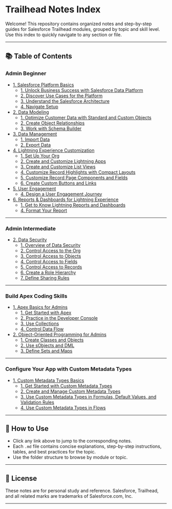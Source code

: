 # Trailhead Notes Index

Welcome! This repository contains organized notes and step-by-step guides for Salesforce Trailhead modules, grouped by topic and skill level. Use this index to quickly navigate to any section or file.

---

## 📚 Table of Contents

### Admin Beginner

- [1. Salesforce Platform Basics](Admin%20Beginner/1.%20Salesforce%20Platform%20Basics/)
  - [1. Unlock Business Success with Salesforce Data Platform](Admin%20Beginner/1.%20Salesforce%20Platform%20Basics/1.%20Unlock%20Business%20Success%20with%20Salesforce%20Data%20Platform.md)
  - [2. Discover Use Cases for the Platform](Admin%20Beginner/1.%20Salesforce%20Platform%20Basics/2.%20Discover%20Use%20Cases%20for%20the%20Platform.md)
  - [3. Understand the Salesforce Architecture](Admin%20Beginner/1.%20Salesforce%20Platform%20Basics/3.%20Understand%20the%20Salesforce%20Architecture.md)
  - [4. Navigate Setup](Admin%20Beginner/1.%20Salesforce%20Platform%20Basics/4.%20Navigate%20Setup.md)
- [2. Data Modeling](Admin%20Beginner/2.%20Data%20Modeling/)
  - [1. Optimize Customer Data with Standard and Custom Objects](Admin%20Beginner/2.%20Data%20Modeling/1.%20Optimize%20Customer%20Data%20with%20Standard%20and%20Custom%20Objects.md)
  - [2. Create Object Relationships](Admin%20Beginner/2.%20Data%20Modeling/2.%20Create%20Object%20Relationships.md)
  - [3. Work with Schema Builder](Admin%20Beginner/2.%20Data%20Modeling/3.%20Work%20with%20Schema%20Builder.md)
- [3. Data Management](Admin%20Beginner/3.%20Data%20Management/)
  - [1. Import Data](Admin%20Beginner/3.%20Data%20Management/1.%20Import%20Data.md)
  - [2. Export Data](Admin%20Beginner/3.%20Data%20Management/2.%20Export%20Data.md)
- [4. Lightning Experience Customization](Admin%20Beginner/4.%20Lightning%20Experience%20Customization/)
  - [1. Set Up Your Org](Admin%20Beginner/4.%20Lightning%20Experience%20Customization/1.%20Set%20Up%20Your%20Org.md)
  - [2. Create and Customize Lightning Apps](Admin%20Beginner/4.%20Lightning%20Experience%20Customization/2.%20Create%20and%20Customize%20Lightning%20Apps.md)
  - [3. Create and Customize List Views](Admin%20Beginner/4.%20Lightning%20Experience%20Customization/3.%20Create%20and%20Customize%20List%20Views.md)
  - [4. Customize Record Highlights with Compact Layouts](Admin%20Beginner/4.%20Lightning%20Experience%20Customization/4.%20Customize%20Record%20Highlights%20with%20Compact%20Layouts.md)
  - [5. Customize Record Page Components and Fields](Admin%20Beginner/4.%20Lightning%20Experience%20Customization/5.%20Customize%20Record%20Page%20Components%20and%20Fields.md)
  - [6. Create Custom Buttons and Links](Admin%20Beginner/4.%20Lightning%20Experience%20Customization/6.%20Create%20Custom%20Buttons%20and%20Links.md)
- [5. User Engagement](Admin%20Beginner/5.%20User%20Engagement/)
  - [4. Design a User Engagement Journey](Admin%20Beginner/5.%20User%20Engagement/4.%20Design%20a%20User%20Engagement%20Journey.md)
- [6. Reports & Dashboards for Lightning Experience](Admin%20Beginner/6.%20Reports%20&%20Dashboards%20for%20Lightning%20Experience/)
  - [1. Get to Know Lightning Reports and Dashboards](Admin%20Beginner/6.%20Reports%20&%20Dashboards%20for%20Lightning%20Experience/1.%20Get%20to%20Know%20Lightning%20Reports%20and%20Dashboards.md)
  - [4. Format Your Report](Admin%20Beginner/6.%20Reports%20&%20Dashboards%20for%20Lightning%20Experience/4.%20Format%20Your%20Report.md)

---

### Admin Intermediate

- [2. Data Security](Admin%20Intermediate/2.%20Data%20Security/)
  - [1. Overview of Data Security](Admin%20Intermediate/2.%20Data%20Security/1.%20Overview%20of%20Data%20Security.md)
  - [2. Control Access to the Org](Admin%20Intermediate/2.%20Data%20Security/2.%20Control%20Access%20to%20the%20Org.md)
  - [3. Control Access to Objects](Admin%20Intermediate/2.%20Data%20Security/3.%20Control%20Access%20to%20Objects.md)
  - [4. Control Access to Fields](Admin%20Intermediate/2.%20Data%20Security/4.%20Control%20Access%20to%20Fields.md)
  - [5. Control Access to Records](Admin%20Intermediate/2.%20Data%20Security/5.%20Control%20Access%20to%20Records.md)
  - [6. Create a Role Hierarchy](Admin%20Intermediate/2.%20Data%20Security/6.%20Create%20a%20Role%20Hierarchy.md)
  - [7. Define Sharing Rules](Admin%20Intermediate/2.%20Data%20Security/7.%20Define%20Sharing%20Rules.md)

---

### Build Apex Coding Skills

- [1. Apex Basics for Admins](Build%20Apex%20Coding%20Skills/1.%20Apex%20Basics%20for%20Admins/)
  - [1. Get Started with Apex](Build%20Apex%20Coding%20Skills/1.%20Apex%20Basics%20for%20Admins/1.%20Get%20Started%20with%20Apex.md)
  - [2. Practice in the Developer Console](Build%20Apex%20Coding%20Skills/1.%20Apex%20Basics%20for%20Admins/2.%20Practice%20in%20the%20Developer%20Console.md)
  - [3. Use Collections](Build%20Apex%20Coding%20Skills/1.%20Apex%20Basics%20for%20Admins/3.%20Use%20Collections.md)
  - [4. Control Data Flow](Build%20Apex%20Coding%20Skills/1.%20Apex%20Basics%20for%20Admins/4.%20Control%20Data%20Flow.md)
- [2. Object-Oriented Programming for Admins](Build%20Apex%20Coding%20Skills/2.%20Object-Oriented%20Programming%20for%20Admins/)
  - [1. Create Classes and Objects](Build%20Apex%20Coding%20Skills/2.%20Object-Oriented%20Programming%20for%20Admins/1.%20Create%20Classes%20and%20Objects.md)
  - [2. Use sObjects and DML](Build%20Apex%20Coding%20Skills/2.%20Object-Oriented%20Programming%20for%20Admins/2.%20Use%20sObjects%20and%20DML.md)
  - [3. Define Sets and Maps](Build%20Apex%20Coding%20Skills/2.%20Object-Oriented%20Programming%20for%20Admins/3.%20Define%20Sets%20and%20Maps.md)

---

### Configure Your App with Custom Metadata Types

- [1. Custom Metadata Types Basics](Configure%20Your%20App%20with%20Custom%20Metadata%20Types/1.%20Custom%20Metadata%20Types%20Basics/)
  - [1. Get Started with Custom Metadata Types](Configure%20Your%20App%20with%20Custom%20Metadata%20Types/1.%20Custom%20Metadata%20Types%20Basics/1.%20Get%20Started%20with%20Custom%20Metadata%20Types.md)
  - [2. Create and Manage Custom Metadata Types](Configure%20Your%20App%20with%20Custom%20Metadata%20Types/1.%20Custom%20Metadata%20Types%20Basics/2.%20Create%20and%20Manage%20Custom%20Metadata%20Types.md)
  - [3. Use Custom Metadata Types in Formulas, Default Values, and Validation Rules](Configure%20Your%20App%20with%20Custom%20Metadata%20Types/1.%20Custom%20Metadata%20Types%20Basics/3.%20Use%20Custom%20Metadata%20Types%20in%20Formulas%2C%20Default%20Values%2C%20and%20Validation%20Rules.md)
  - [4. Use Custom Metadata Types in Flows](Configure%20Your%20App%20with%20Custom%20Metadata%20Types/1.%20Custom%20Metadata%20Types%20Basics/4.%20Use%20Custom%20Metadata%20Types%20in%20Flows.md)

---

## 📝 How to Use

- Click any link above to jump to the corresponding notes.
- Each `.md` file contains concise explanations, step-by-step instructions, tables, and best practices for the topic.
- Use the folder structure to browse by module or topic.

---

## 📄 License

These notes are for personal study and reference. Salesforce, Trailhead, and all related marks are trademarks of Salesforce.com, Inc.

---
